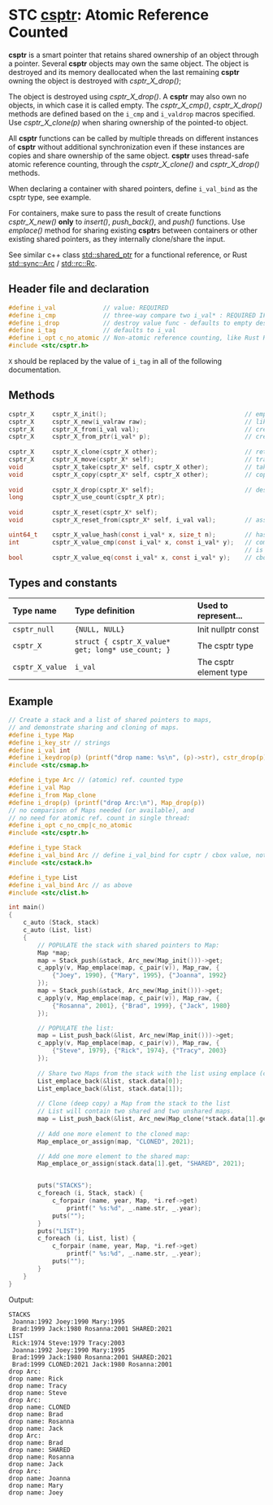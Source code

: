 # STC [csptr](../include/stc/csptr.h): Atomic Reference Counted

**csptr** is a smart pointer that retains shared ownership of an object through a pointer.
Several **csptr** objects may own the same object. The object is destroyed and its memory
deallocated when the last remaining **csptr** owning the object is destroyed with *csptr_X_drop()*;

The object is destroyed using *csptr_X_drop()*. A **csptr** may also own no objects, in which 
case it is called empty. The *csptr_X_cmp()*, *csptr_X_drop()* methods are defined based on
the `i_cmp` and `i_valdrop` macros specified. Use *csptr_X_clone(p)* when sharing ownership of
the pointed-to object. 

All **csptr** functions can be called by multiple threads on different instances of **csptr** without
additional synchronization even if these instances are copies and share ownership of the same object.
**csptr** uses thread-safe atomic reference counting, through the *csptr_X_clone()* and *csptr_X_drop()* methods.

When declaring a container with shared pointers, define `i_val_bind` as the csptr type, see example.

For containers, make sure to pass the result of create functions *csptr_X_new()* **only** to *insert()*,
*push_back()*, and *push()* functions. Use *emplace()* method for sharing existing **csptr**s between
containers or other existing shared pointers, as they internally clone/share the input.

See similar c++ class [std::shared_ptr](https://en.cppreference.com/w/cpp/memory/shared_ptr) for a functional reference, or Rust [std::sync::Arc](https://doc.rust-lang.org/std/sync/struct.Arc.html) / [std::rc::Rc](https://doc.rust-lang.org/std/rc/struct.Rc.html).

## Header file and declaration

```c
#define i_val             // value: REQUIRED
#define i_cmp             // three-way compare two i_val* : REQUIRED IF i_val is a non-integral type
#define i_drop            // destroy value func - defaults to empty destruct
#define i_tag             // defaults to i_val
#define i_opt c_no_atomic // Non-atomic reference counting, like Rust Rc.
#include <stc/csptr.h>
```
`X` should be replaced by the value of `i_tag` in all of the following documentation.

## Methods
```c
csptr_X     csptr_X_init();                                      // empty shared pointer
csptr_X     csptr_X_new(i_valraw raw);                           // like csptr_X_from(), but construct owned value from raw.
csptr_X     csptr_X_from(i_val val);                             // create new heap allocated object. Take ownership of val.
csptr_X     csptr_X_from_ptr(i_val* p);                          // create a csptr from raw pointer. Takes ownership of p.
    
csptr_X     csptr_X_clone(csptr_X other);                        // return other with increased use count
csptr_X     csptr_X_move(csptr_X* self);                         // transfer ownership to another csptr.
void        csptr_X_take(csptr_X* self, csptr_X other);          // take ownership of other.
void        csptr_X_copy(csptr_X* self, csptr_X other);          // copy shared (increase use count)
    
void        csptr_X_drop(csptr_X* self);                         // destruct (decrease use count, free at 0)
long        csptr_X_use_count(csptr_X ptr);    
    
void        csptr_X_reset(csptr_X* self);    
void        csptr_X_reset_from(csptr_X* self, i_val val);        // assign new csptr with value. Takes ownership of val.

uint64_t    csptr_X_value_hash(const i_val* x, size_t n);        // hash value
int         csptr_X_value_cmp(const i_val* x, const i_val* y);   // compares pointer addresses if 'i_opt c_no_cmp'
                                                                 // is defined. Otherwise uses 'i_cmp' or default compare.
bool        csptr_X_value_eq(const i_val* x, const i_val* y);    // cbox_X_value_cmp == 0
```

## Types and constants

| Type name          | Type definition                                    | Used to represent...    |
|:-------------------|:---------------------------------------------------|:------------------------|
| `csptr_null`       | `{NULL, NULL}`                                     | Init nullptr const      |
| `csptr_X`          | `struct { csptr_X_value* get; long* use_count; }`  | The csptr type          |
| `csptr_X_value`    | `i_val`                                            | The csptr element type  |

## Example

```c
// Create a stack and a list of shared pointers to maps,
// and demonstrate sharing and cloning of maps.
#define i_type Map
#define i_key_str // strings
#define i_val int
#define i_keydrop(p) (printf("drop name: %s\n", (p)->str), cstr_drop(p))
#include <stc/csmap.h>

#define i_type Arc // (atomic) ref. counted type
#define i_val Map
#define i_from Map_clone
#define i_drop(p) (printf("drop Arc:\n"), Map_drop(p))
// no comparison of Maps needed (or available), and
// no need for atomic ref. count in single thread:
#define i_opt c_no_cmp|c_no_atomic 
#include <stc/csptr.h>

#define i_type Stack
#define i_val_bind Arc // define i_val_bind for csptr / cbox value, not i_val
#include <stc/cstack.h>

#define i_type List
#define i_val_bind Arc // as above
#include <stc/clist.h>

int main()
{
    c_auto (Stack, stack)
    c_auto (List, list)
    {
        // POPULATE the stack with shared pointers to Map:
        Map *map;
        map = Stack_push(&stack, Arc_new(Map_init()))->get;
        c_apply(v, Map_emplace(map, c_pair(v)), Map_raw, {
            {"Joey", 1990}, {"Mary", 1995}, {"Joanna", 1992}
        });
        map = Stack_push(&stack, Arc_new(Map_init()))->get;
        c_apply(v, Map_emplace(map, c_pair(v)), Map_raw, {
            {"Rosanna", 2001}, {"Brad", 1999}, {"Jack", 1980}
        });

        // POPULATE the list:
        map = List_push_back(&list, Arc_new(Map_init()))->get;
        c_apply(v, Map_emplace(map, c_pair(v)), Map_raw, {
            {"Steve", 1979}, {"Rick", 1974}, {"Tracy", 2003}
        });
        
        // Share two Maps from the stack with the list using emplace (clones the csptr):
        List_emplace_back(&list, stack.data[0]);
        List_emplace_back(&list, stack.data[1]);
        
        // Clone (deep copy) a Map from the stack to the list
        // List will contain two shared and two unshared maps.
        map = List_push_back(&list, Arc_new(Map_clone(*stack.data[1].get)))->get;
        
        // Add one more element to the cloned map:
        Map_emplace_or_assign(map, "CLONED", 2021);

        // Add one more element to the shared map:
        Map_emplace_or_assign(stack.data[1].get, "SHARED", 2021);


        puts("STACKS");
        c_foreach (i, Stack, stack) {
            c_forpair (name, year, Map, *i.ref->get)
                printf(" %s:%d", _.name.str, _.year);
            puts("");
        }
        puts("LIST");
        c_foreach (i, List, list) {
            c_forpair (name, year, Map, *i.ref->get)
                printf(" %s:%d", _.name.str, _.year);
            puts("");
        }
    }
}
```
Output:
```
STACKS
 Joanna:1992 Joey:1990 Mary:1995
 Brad:1999 Jack:1980 Rosanna:2001 SHARED:2021
LIST
 Rick:1974 Steve:1979 Tracy:2003
 Joanna:1992 Joey:1990 Mary:1995
 Brad:1999 Jack:1980 Rosanna:2001 SHARED:2021
 Brad:1999 CLONED:2021 Jack:1980 Rosanna:2001
drop Arc:
drop name: Rick
drop name: Tracy
drop name: Steve
drop Arc:
drop name: CLONED
drop name: Brad
drop name: Rosanna
drop name: Jack
drop Arc:
drop name: Brad
drop name: SHARED
drop name: Rosanna
drop name: Jack
drop Arc:
drop name: Joanna
drop name: Mary
drop name: Joey
```
